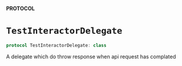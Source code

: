 **PROTOCOL**

# `TestInteractorDelegate`

```swift
protocol TestInteractorDelegate: class
```

A delegate which do throw response when api request has complated

